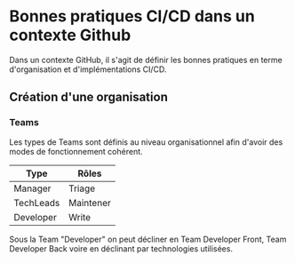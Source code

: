 # Bonnes pratiques CI/CD dans un contexte Github

Dans un contexte GitHub, il s'agit de définir les bonnes pratiques en terme d'organisation et d'implémentations CI/CD.

## Création d'une organisation

### Teams
Les types de Teams sont définis au niveau organisationnel afin d'avoir des modes de fonctionnement cohérent.  

| Type | Rôles |
|------|-------|
|Manager|Triage|
|TechLeads|Maintener|
|Developer| Write|

Sous la Team "Developer" on peut décliner en Team Developer Front, Team Developer Back voire en déclinant par technologies utilisées. 
